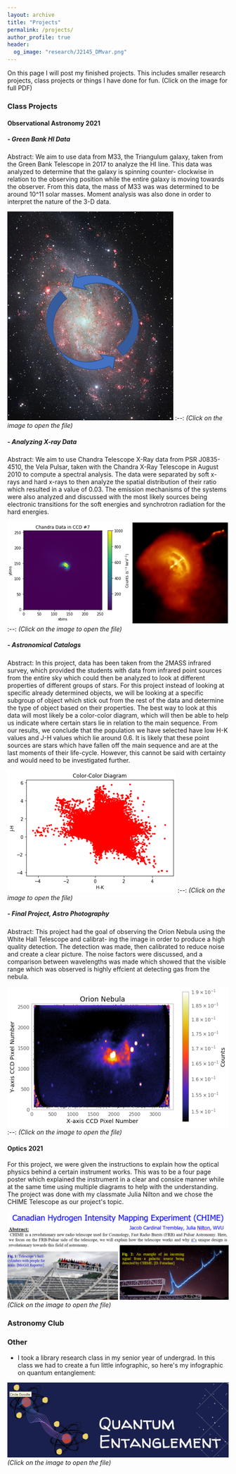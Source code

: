 ```yaml
---
layout: archive
title: "Projects"
permalink: /projects/
author_profile: true
header:
  og_image: "research/J2145_DMvar.png"
---
```


On this page I will post my finished projects. This includes smaller research projects, class projects or things I have done for fun. (Click on the image for full PDF)

### Class Projects
#### Observational Astronomy 2021
##### - Green Bank HI Data

Abstract: We aim to use data from M33, the Triangulum galaxy, taken from the Green Bank Telescope in
2017 to analyze the HI line. This data was analyzed to determine that the galaxy is spinning counter-
clockwise in relation to the observing position while the entire galaxy is moving towards the observer.
From this data, the mass of M33 was was determined to be around 10\^11 solar masses. Moment analysis was
also done in order to interpret the nature of the 3-D data.

[![Green Bank HI Data](/images/projects/Triangulum-rot.png "Green Bank HI Data")](/files/projects/ASTR469_Project1_JacobCardinalTremblay.pdf)
:--:
*(Click on the image to open the file)*

##### - Analyzing X-ray Data

Abstract: We aim to use Chandra Telescope X-Ray data from PSR J0835-4510, the Vela Pulsar, taken with
the Chandra X-Ray Telescope in August 2010 to compute a spectral analysis. The data were separated
by soft x-rays and hard x-rays to then analyze the spatial distribution of their ratio which resulted in
a value of 0.03. The emission mechanisms of the systems were also analyzed and discussed with the
most likely sources being electronic transitions for the soft energies and synchrotron radiation for the
hard energies.

[![Analyzing X-ray Data](/images/projects/Data_vs_Photo.png "Analyzing X-ray Data")](/files/projects/ASTR469_Project2_JacobCardinalTremblay.pdf)
:--:
*(Click on the image to open the file)*

##### - Astronomical Catalogs

Abstract: In this project, data has been taken from the 2MASS infrared survey, which provided the students
with data from infrared point sources from the entire sky which could then be analyzed to look at
different properties of different groups of stars. For this project instead of looking at specific already
determined objects, we will be looking at a specific subgroup of object which stick out from the rest
of the data and determine the type of object based on their properties. The best way to look at
this data will most likely be a color-color diagram, which will then be able to help us indicate where
certain stars lie in relation to the main sequence. From our results, we conclude that the population
we have selected have low H-K values and J-H values which lie around 0.6. It is likely that these point
sources are stars which have fallen off the main sequence and are at the last moments of their life-cycle.
However, this cannot be said with certainty and would need to be investigated further.

[![Astronomical Catalogs](/images/projects/Color-Color.png "Astronomical Catalogs")](/files/projects/ASTR469_Project3_JacobCardinalTremblay.pdf)
:--:
*(Click on the image to open the file)*

##### - Final Project, Astro Photography

Abstract: This project had the goal of observing the Orion Nebula using the White Hall Telescope and calibrat-
ing the image in order to produce a high quality detection. The detection was made, then calibrated
to reduce noise and create a clear picture. The noise factors were discussed, and a comparison between
wavelengths was made which showed that the visible range which was observed is highly effcient at
detecting gas from the nebula.

[![Final Project, Astro Photography](/images/projects/Orion_Photo.png "Final Project, Astro Photography")](https://drive.google.com/file/d/1cvvZPYJlbQEfgUm9l5lvKm2i5ZXj0HYf/view?usp=sharing)
:--:
*(Click on the image to open the file)*

#### Optics 2021
For this project, we were given the instructions to explain how the optical physics behind a certain instrument works. This was to be a four page poster which explained the instrument in a clear and consice manner while at the same time using multiple diagrams to help with the understanding. The project was done with my classmate Julia Nilton and we chose the CHIME Telescope as our project's topic.

[![CHIME Optics](/images/projects/CHIMEProj.png "CHIME Optics")](/files/projects/2020-CHIME-JCT-JN-mbj-JCT-JN.pdf)
*(Click on the image to open the file)*

### Astronomy Club

### Other
- I took a library research class in my senior year of undergrad. In this class we had to create a fun little infographic, so here's my infographic on quantum entanglement:

[![Quantum Entanglement](/images/projects/QuantumEntanglement.png "CHIME Optics")](/files/projects/JacobCardinalTremblayInfographic.pdf)
*(Click on the image to open the file)*
